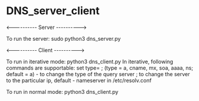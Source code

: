 # DNS_server_client

<---------- Server ---------->

To run the server: sudo python3 dns_server.py

<---------- Client ---------->

To run in iterative mode: python3 dns_client.py
In iterative, following commands are supportable: 
set type=<type> ; (type = a, cname, mx, soa, aaaa, ns; default = a) - to change the type of the query
server <serverIP> ; to change the server to the particular ip, default - nameserver in /etc/resolv.conf

To run in normal mode: python3 dns_client.py <query>

